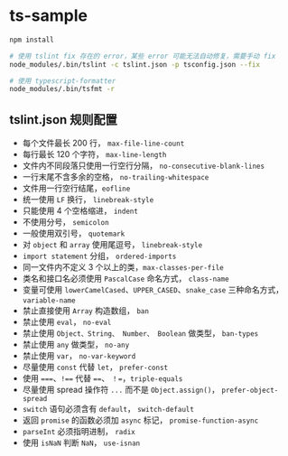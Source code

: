 # ts-sample

```sh
npm install

# 使用 tslint fix 存在的 error，某些 error 可能无法自动修复，需要手动 fix
node_modules/.bin/tslint -c tslint.json -p tsconfig.json --fix

# 使用 typescript-formatter
node_modules/.bin/tsfmt -r
```

## tslint.json 规则配置

- 每个文件最长 200 行， `max-file-line-count`
- 每行最长 120 个字符， `max-line-length`
- 文件内不同段落只使用一行空行分隔， `no-consecutive-blank-lines`
- 一行末尾不含多余的空格， `no-trailing-whitespace`
- 文件用一行空行结尾，`eofline`
- 统一使用 `LF` 换行， `linebreak-style`
- 只能使用 4 个空格缩进， `indent`
- 不使用分号， `semicolon`
- 一般使用双引号， `quotemark`
- 对 `object` 和 `array` 使用尾逗号， `linebreak-style`
- `import statement` 分组， `ordered-imports`
- 同一文件内不定义 3 个以上的类，`max-classes-per-file`
- 类名和接口名必须使用 `PascalCase` 命名方式， `class-name`
- 变量可使用 `lowerCamelCased`、`UPPER_CASED`、`snake_case` 三种命名方式， `variable-name`
- 禁止直接使用 `Array` 构造数组， `ban`
- 禁止使用 `eval`， `no-eval`
- 禁止使用 `Object、String、 Number、 Boolean` 做类型， `ban-types`
- 禁止使用 `any` 做类型， `no-any`
- 禁止使用 `var`， `no-var-keyword`
- 尽量使用 `const` 代替 `let`， `prefer-const`
- 使用 `===`、`!==` 代替 `==`、 `！=`，`triple-equals`
- 尽量使用 spread 操作符 `...` 而不是 `Object.assign()`， `prefer-object-spread`
- `switch` 语句必须含有 `default`， `switch-default`
- 返回 `promise` 的函数必须加 `async` 标记， `promise-function-async`
- `parseInt` 必须指明进制， `radix`
- 使用 `isNaN` 判断 `NaN`， `use-isnan`